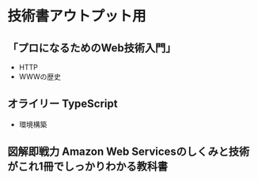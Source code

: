 # 技術書アウトプット用

## 「プロになるためのWeb技術入門」
- HTTP
- WWWの歴史

## オライリー TypeScript
- 環境構築

## 図解即戦力 Amazon Web Servicesのしくみと技術がこれ1冊でしっかりわかる教科書

